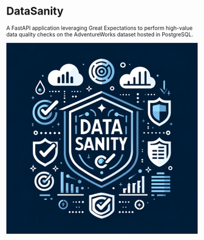 # DataSanity

A FastAPI application leveraging Great Expectations to perform high-value data quality checks on the AdventureWorks dataset hosted in PostgreSQL.

![Data Sanity](assets/data-sanity.webp)
